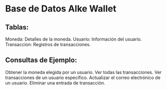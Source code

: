 # Base de Datos Alke Wallet
## Tablas:
Moneda: Detalles de la moneda.
Usuario: Información del usuario.
Transaccion: Registros de transacciones.
## Consultas de Ejemplo:
Obtener la moneda elegida por un usuario.
Ver todas las transacciones.
Ver transacciones de un usuario específico.
Actualizar el correo electrónico de un usuario.
Eliminar una entrada de transacción.
